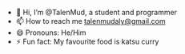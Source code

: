 - 👋 Hi, I’m @TalenMud, a student and programmer
- 📫 How to reach me talenmudaly@gmail.com
- 😄 Pronouns: He/Him
- ⚡ Fun fact: My favourite food is katsu curry 


